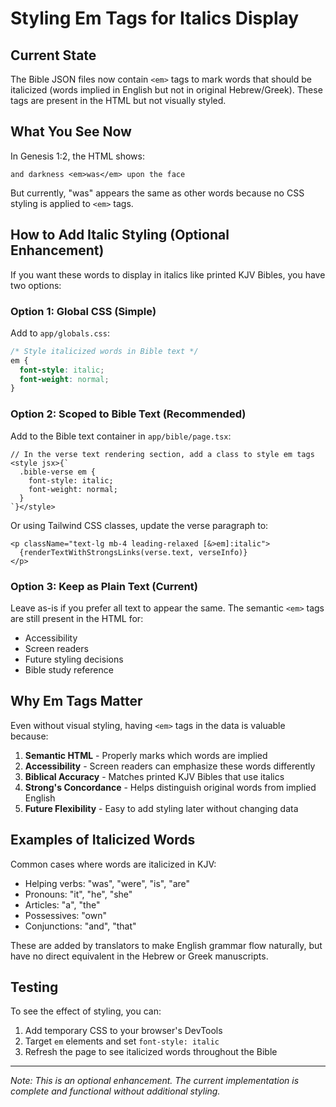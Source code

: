 # Styling Em Tags for Italics Display

## Current State

The Bible JSON files now contain `<em>` tags to mark words that should be italicized (words implied in English but not in original Hebrew/Greek). These tags are present in the HTML but not visually styled.

## What You See Now

In Genesis 1:2, the HTML shows:

```
and darkness <em>was</em> upon the face
```

But currently, "was" appears the same as other words because no CSS styling is applied to `<em>` tags.

## How to Add Italic Styling (Optional Enhancement)

If you want these words to display in italics like printed KJV Bibles, you have two options:

### Option 1: Global CSS (Simple)

Add to `app/globals.css`:

```css
/* Style italicized words in Bible text */
em {
  font-style: italic;
  font-weight: normal;
}
```

### Option 2: Scoped to Bible Text (Recommended)

Add to the Bible text container in `app/bible/page.tsx`:

```tsx
// In the verse text rendering section, add a class to style em tags
<style jsx>{`
  .bible-verse em {
    font-style: italic;
    font-weight: normal;
  }
`}</style>
```

Or using Tailwind CSS classes, update the verse paragraph to:

```tsx
<p className="text-lg mb-4 leading-relaxed [&>em]:italic">
  {renderTextWithStrongsLinks(verse.text, verseInfo)}
</p>
```

### Option 3: Keep as Plain Text (Current)

Leave as-is if you prefer all text to appear the same. The semantic `<em>` tags are still present in the HTML for:

- Accessibility
- Screen readers
- Future styling decisions
- Bible study reference

## Why Em Tags Matter

Even without visual styling, having `<em>` tags in the data is valuable because:

1. **Semantic HTML** - Properly marks which words are implied
2. **Accessibility** - Screen readers can emphasize these words differently
3. **Biblical Accuracy** - Matches printed KJV Bibles that use italics
4. **Strong's Concordance** - Helps distinguish original words from implied English
5. **Future Flexibility** - Easy to add styling later without changing data

## Examples of Italicized Words

Common cases where words are italicized in KJV:

- Helping verbs: "was", "were", "is", "are"
- Pronouns: "it", "he", "she"
- Articles: "a", "the"
- Possessives: "own"
- Conjunctions: "and", "that"

These are added by translators to make English grammar flow naturally, but have no direct equivalent in the Hebrew or Greek manuscripts.

## Testing

To see the effect of styling, you can:

1. Add temporary CSS to your browser's DevTools
2. Target `em` elements and set `font-style: italic`
3. Refresh the page to see italicized words throughout the Bible

---

_Note: This is an optional enhancement. The current implementation is complete and functional without additional styling._
